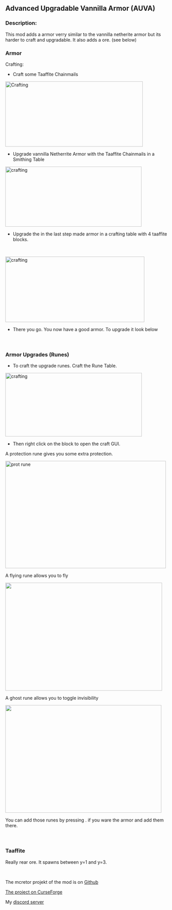 ## Advanced Upgradable Vannilla Armor (AUVA)

### Description:
<p>This mod adds a armor verry similar to the vannilla netherite armor but its harder to craft and upgradable. It also adds a ore. (see below)</p>

### Armor
<p>Crafting:&nbsp;</p>
<ul>
<li>Craft some Taaffite Chainmails</li>
</ul>
<p><img src="https://i.imgur.com/B9EkDZf.png" alt="Crafting" width="428" height="203" /></p>
<ul>
<li>Upgrade vannilla Netherrite Armor with the Taaffite Chainmails in a Smithing Table</li>
</ul>
<p><img src="https://i.imgur.com/2802D4m.png" alt="crafting" width="424" height="187" /></p>
<ul>
<li>Upgrade the in the last step made armor in a crafting table with 4 taaffite blocks.</li>
</ul>
<p>&nbsp;</p>
<p><img src="https://i.imgur.com/ixhTPzS.png" alt="crafting" width="433" height="204" /></p>
<ul>
<li>There you go. You now have a good armor. To upgrade it look below</li>
</ul>
<h5>&nbsp;</h5>

### Armor Upgrades (Runes)
<ul>
<li>To craft the upgrade runes. Craft the Rune Table.</li>
</ul>
<p><img src="https://i.imgur.com/z53Hrm5.png" alt="crafting" width="425" height="198" /></p>
<ul>
<li>Then right click on the block to open the craft GUI.&nbsp;</li>
</ul>
<p>A protection rune gives you some extra protection.</p>
<p><img src="https://i.imgur.com/H51MEBz.png" alt="prot rune" width="500" height="334" /></p>
<p>A flying rune allows you to fly</p>
<p><img src="https://i.imgur.com/TFg9AG9.png" alt="" width="488" height="336" /></p>
<p>A ghost rune allows you to toggle invisibility</p>
<p><img src="https://i.imgur.com/WMrNNgR.png" alt="" width="486" height="335" /></p>
<p>You can add those runes by pressing . if you ware the armor and add them there.</p>
<h5>&nbsp;</h5>

### Taaffite
<p>Really rear ore. It spawns between y=1 and y=3.&nbsp;</p>
<p>&nbsp;</p>
<p>The mcretor projekt of the mod is on&nbsp;<a href="https://github.com/Ftamino/auva-workspace">Github</a></p>
<p><a href="https://www.curseforge.com/minecraft/mc-mods/advanced-upgradable-vannilla-armor-auva">The project on CurseForge</a></p>
<p>My&nbsp;<a href="https://discord.gg/ysxF6S587W">discord server</a></p>
<h5>&nbsp;</h5>
<p>&nbsp;</p>

